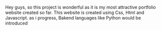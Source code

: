 Hey guys, so this project is wonderful as it is my most attractive portfolio website created so far. This website is created using Css, Html and Javascript. as i progress, Bakend languages like Python would be introduced
